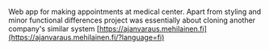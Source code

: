 Web app for making appointments at medical center. Apart from styling and minor functional differences project was essentially about cloning another company's similar system [https://ajanvaraus.mehilainen.fi](https://ajanvaraus.mehilainen.fi/?language=fi)
